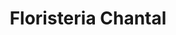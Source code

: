 ---
title: "Floristeria Chantal"
url: /santo-domingo-este/floristeria-chantal/
shop: floristería
---